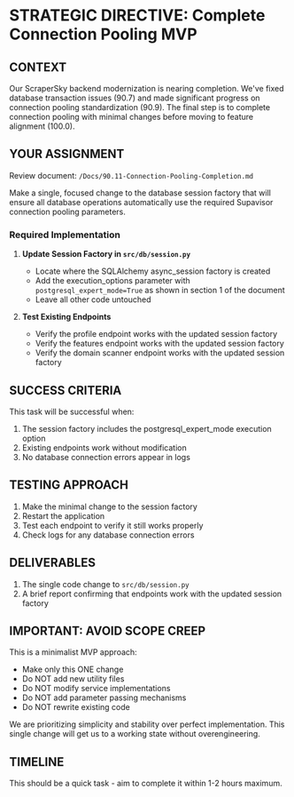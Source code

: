 # STRATEGIC DIRECTIVE: Complete Connection Pooling MVP

## CONTEXT

Our ScraperSky backend modernization is nearing completion. We've fixed database transaction issues (90.7) and made significant progress on connection pooling standardization (90.9). The final step is to complete connection pooling with minimal changes before moving to feature alignment (100.0).

## YOUR ASSIGNMENT

Review document: `/Docs/90.11-Connection-Pooling-Completion.md`

Make a single, focused change to the database session factory that will ensure all database operations automatically use the required Supavisor connection pooling parameters.

### Required Implementation

1. **Update Session Factory in `src/db/session.py`**
   - Locate where the SQLAlchemy async_session factory is created
   - Add the execution_options parameter with `postgresql_expert_mode=True` as shown in section 1 of the document
   - Leave all other code untouched

2. **Test Existing Endpoints**
   - Verify the profile endpoint works with the updated session factory
   - Verify the features endpoint works with the updated session factory
   - Verify the domain scanner endpoint works with the updated session factory

## SUCCESS CRITERIA

This task will be successful when:

1. The session factory includes the postgresql_expert_mode execution option
2. Existing endpoints work without modification
3. No database connection errors appear in logs

## TESTING APPROACH

1. Make the minimal change to the session factory
2. Restart the application
3. Test each endpoint to verify it still works properly
4. Check logs for any database connection errors

## DELIVERABLES

1. The single code change to `src/db/session.py`
2. A brief report confirming that endpoints work with the updated session factory

## IMPORTANT: AVOID SCOPE CREEP

This is a minimalist MVP approach:
- Make only this ONE change
- Do NOT add new utility files
- Do NOT modify service implementations
- Do NOT add parameter passing mechanisms
- Do NOT rewrite existing code

We are prioritizing simplicity and stability over perfect implementation. This single change will get us to a working state without overengineering.

## TIMELINE

This should be a quick task - aim to complete it within 1-2 hours maximum.
